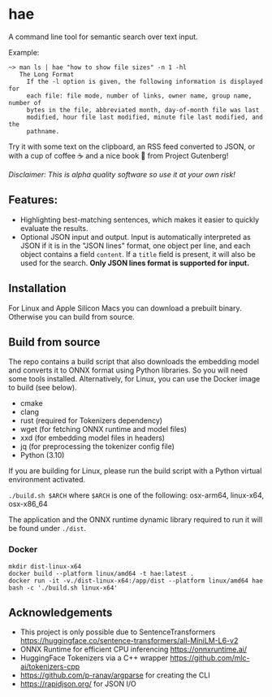 # hae

A command line tool for semantic search over text input.

Example:
```
~> man ls | hae "how to show file sizes" -n 1 -hl
   The Long Format
     If the -l option is given, the following information is displayed for
     each file: file mode, number of links, owner name, group name, number of
     bytes in the file, abbreviated month, day-of-month file was last
     modified, hour file last modified, minute file last modified, and the
     pathname.
```

Try it with some text on the clipboard, an RSS feed converted to JSON, or with a cup of coffee ☕ and a nice book 📖 from Project Gutenberg!

_Disclaimer: This is alpha quality software so use it at your own risk!_

## Features:
- Highlighting best-matching sentences, which makes it easier to quickly evaluate the results.
- Optional JSON input and output. Input is automatically interpreted as JSON if it is in the "JSON lines" format, one object per line, and each object contains a field `content`. If a `title` field is present, it will also be used for the search. **Only JSON lines format is supported for input.**

## Installation
For Linux and Apple Silicon Macs you can download a prebuilt binary. Otherwise you can build from source.

## Build from source
The repo contains a build script that also downloads the embedding model and converts it to ONNX format using Python libraries. So you will need some tools installed. Alternatively, for Linux, you can use the Docker image to build (see below).

- cmake
- clang
- rust (required for Tokenizers dependency)
- wget (for fetching ONNX runtime and model files)
- xxd (for embedding model files in headers)
- jq (for preprocessing the tokenizer config file)
- Python (3.10)

If you are building for Linux, please run the build script with a Python virtual environment activated.

`./build.sh $ARCH` where `$ARCH` is one of the following: osx-arm64, linux-x64, osx-x86_64

The application and the ONNX runtime dynamic library required to run it will be found under `./dist`.

### Docker
```
mkdir dist-linux-x64
docker build --platform linux/amd64 -t hae:latest .
docker run -it -v./dist-linux-x64:/app/dist --platform linux/amd64 hae bash -c './build.sh linux-x64'
```

## Acknowledgements
- This project is only possible due to SentenceTransformers https://huggingface.co/sentence-transformers/all-MiniLM-L6-v2
- ONNX Runtime for efficient CPU inferencing https://onnxruntime.ai/
- HuggingFace Tokenizers via a C++ wrapper https://github.com/mlc-ai/tokenizers-cpp
- https://github.com/p-ranav/argparse for creating the CLI
- https://rapidjson.org/ for JSON I/O
